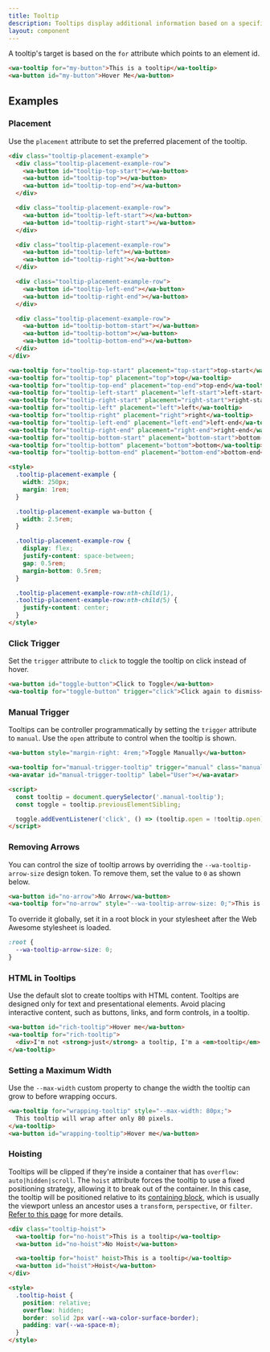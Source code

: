 ```yaml
---
title: Tooltip
description: Tooltips display additional information based on a specific action.
layout: component
---
```



A tooltip's target is based on the `for` attribute which points to an element id.

```html {.example}
<wa-tooltip for="my-button">This is a tooltip</wa-tooltip>
<wa-button id="my-button">Hover Me</wa-button>
```

## Examples

### Placement

Use the `placement` attribute to set the preferred placement of the tooltip.

```html {.example}
<div class="tooltip-placement-example">
  <div class="tooltip-placement-example-row">
    <wa-button id="tooltip-top-start"></wa-button>
    <wa-button id="tooltip-top"></wa-button>
    <wa-button id="tooltip-top-end"></wa-button>
  </div>

  <div class="tooltip-placement-example-row">
    <wa-button id="tooltip-left-start"></wa-button>
    <wa-button id="tooltip-right-start"></wa-button>
  </div>

  <div class="tooltip-placement-example-row">
    <wa-button id="tooltip-left"></wa-button>
    <wa-button id="tooltip-right"></wa-button>
  </div>

  <div class="tooltip-placement-example-row">
    <wa-button id="tooltip-left-end"></wa-button>
    <wa-button id="tooltip-right-end"></wa-button>
  </div>

  <div class="tooltip-placement-example-row">
    <wa-button id="tooltip-bottom-start"></wa-button>
    <wa-button id="tooltip-bottom"></wa-button>
    <wa-button id="tooltip-bottom-end"></wa-button>
  </div>
</div>

<wa-tooltip for="tooltip-top-start" placement="top-start">top-start</wa-tooltip>
<wa-tooltip for="tooltip-top" placement="top">top</wa-tooltip>
<wa-tooltip for="tooltip-top-end" placement="top-end">top-end</wa-tooltip>
<wa-tooltip for="tooltip-left-start" placement="left-start">left-start</wa-tooltip>
<wa-tooltip for="tooltip-right-start" placement="right-start">right-start</wa-tooltip>
<wa-tooltip for="tooltip-left" placement="left">left</wa-tooltip>
<wa-tooltip for="tooltip-right" placement="right">right</wa-tooltip>
<wa-tooltip for="tooltip-left-end" placement="left-end">left-end</wa-tooltip>
<wa-tooltip for="tooltip-right-end" placement="right-end">right-end</wa-tooltip>
<wa-tooltip for="tooltip-bottom-start" placement="bottom-start">bottom-start</wa-tooltip>
<wa-tooltip for="tooltip-bottom" placement="bottom">bottom</wa-tooltip>
<wa-tooltip for="tooltip-bottom-end" placement="bottom-end">bottom-end</wa-tooltip>

<style>
  .tooltip-placement-example {
    width: 250px;
    margin: 1rem;
  }

  .tooltip-placement-example wa-button {
    width: 2.5rem;
  }

  .tooltip-placement-example-row {
    display: flex;
    justify-content: space-between;
    gap: 0.5rem;
    margin-bottom: 0.5rem;
  }

  .tooltip-placement-example-row:nth-child(1),
  .tooltip-placement-example-row:nth-child(5) {
    justify-content: center;
  }
</style>
```

### Click Trigger

Set the `trigger` attribute to `click` to toggle the tooltip on click instead of hover.

```html {.example}
<wa-button id="toggle-button">Click to Toggle</wa-button>
<wa-tooltip for="toggle-button" trigger="click">Click again to dismiss</wa-tooltip>
```

### Manual Trigger

Tooltips can be controller programmatically by setting the `trigger` attribute to `manual`. Use the `open` attribute to control when the tooltip is shown.

```html {.example}
<wa-button style="margin-right: 4rem;">Toggle Manually</wa-button>

<wa-tooltip for="manual-trigger-tooltip" trigger="manual" class="manual-tooltip">This is an avatar!</wa-tooltip>
<wa-avatar id="manual-trigger-tooltip" label="User"></wa-avatar>

<script>
  const tooltip = document.querySelector('.manual-tooltip');
  const toggle = tooltip.previousElementSibling;

  toggle.addEventListener('click', () => (tooltip.open = !tooltip.open));
</script>
```

### Removing Arrows

You can control the size of tooltip arrows by overriding the `--wa-tooltip-arrow-size` design token. To remove them, set the value to `0` as shown below.

```html {.example}
<wa-button id="no-arrow">No Arrow</wa-button>
<wa-tooltip for="no-arrow" style="--wa-tooltip-arrow-size: 0;">This is a tooltip with no arrow</wa-tooltip>
```

To override it globally, set it in a root block in your stylesheet after the Web Awesome stylesheet is loaded.

```css
:root {
  --wa-tooltip-arrow-size: 0;
}
```

### HTML in Tooltips

Use the default slot to create tooltips with HTML content. Tooltips are designed only for text and presentational elements. Avoid placing interactive content, such as buttons, links, and form controls, in a tooltip.

```html {.example}
<wa-button id="rich-tooltip">Hover me</wa-button>
<wa-tooltip for="rich-tooltip">
  <div>I'm not <strong>just</strong> a tooltip, I'm a <em>tooltip</em> with HTML!</div>
</wa-tooltip>
```

### Setting a Maximum Width

Use the `--max-width` custom property to change the width the tooltip can grow to before wrapping occurs.

```html {.example}
<wa-tooltip for="wrapping-tooltip" style="--max-width: 80px;">
  This tooltip will wrap after only 80 pixels.
</wa-tooltip>
<wa-button id="wrapping-tooltip">Hover me</wa-button>
```

### Hoisting

Tooltips will be clipped if they're inside a container that has `overflow: auto|hidden|scroll`. The `hoist` attribute forces the tooltip to use a fixed positioning strategy, allowing it to break out of the container. In this case, the tooltip will be positioned relative to its [containing block](https://developer.mozilla.org/en-US/docs/Web/CSS/Containing_block#Identifying_the_containing_block), which is usually the viewport unless an ancestor uses a `transform`, `perspective`, or `filter`. [Refer to this page](https://developer.mozilla.org/en-US/docs/Web/CSS/position#fixed) for more details.

```html {.example}
<div class="tooltip-hoist">
  <wa-tooltip for="no-hoist">This is a tooltip</wa-tooltip>
  <wa-button id="no-hoist">No Hoist</wa-button>

  <wa-tooltip for="hoist" hoist>This is a tooltip</wa-tooltip>
  <wa-button id="hoist">Hoist</wa-button>
</div>

<style>
  .tooltip-hoist {
    position: relative;
    overflow: hidden;
    border: solid 2px var(--wa-color-surface-border);
    padding: var(--wa-space-m);
  }
</style>
```
